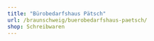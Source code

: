 ```yaml
---
title: "Bürobedarfshaus Pätsch"
url: /braunschweig/buerobedarfshaus-paetsch/
shop: Schreibwaren
---
```

